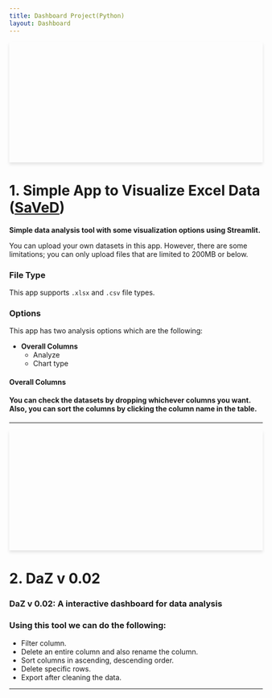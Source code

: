 ```yaml
---
title: Dashboard Project(Python)
layout: Dashboard
---
```



<div style="background: url('https://www.datascienceportfol.io/static/profile_pics/pr0_80F3EE3F5BEBCB9D617D.JPG') no-repeat center center; background-size: cover; box-shadow: 0 4px 6px rgba(0,0,0,0.1); text-align: center; padding: 100px 20px;">
    <h1 style="color: white; text-shadow: 2px 2px 4px rgba(0,0,0,0.5);"></h1>
</div>

# 1. Simple App to Visualize Excel Data ([SaVeD](https://github.com/Khandoker09/SaVeDv0.1))

**Simple data analysis tool with some visualization options using Streamlit.**

You can upload your own datasets in this app. However, there are some limitations; you can only upload files that are limited to 200MB or below.

### File Type

This app supports `.xlsx` and `.csv` file types.

### Options

This app has two analysis options which are the following:

- **Overall Columns**
  - Analyze
  - Chart type

#### Overall Columns

#### You can check the datasets by dropping whichever columns you want. Also, you can sort the columns by clicking the column name in the table.
---

<div style="background: URL('https://www.datascienceportfol.io/static/profile_pics/pr1_00C62621795232DA30D8.JPG') no-repeat center center; background-size: cover; box-shadow: 0 4px 6px rgba(0,0,0,0.1); text-align: center; padding: 100px 20px;">
    <h1 style="color: white; text-shadow: 2px 2px 4px rgba(0,0,0,0.5);"></h1>
</div>

# 2. DaZ v 0.02
### DaZ v 0.02: A interactive dashboard for data analysis
### Using this tool we can do the following:
* Filter column.
* Delete an entire column and also rename the column.
* Sort columns in ascending, descending order.
* Delete specific rows.
* Export after cleaning the data.
---
